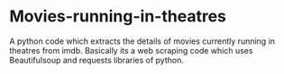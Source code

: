 # Movies-running-in-theatres
A python code which extracts the details of movies currently running in theatres from imdb.
Basically its a web scraping code which uses Beautifulsoup and requests libraries of python.
